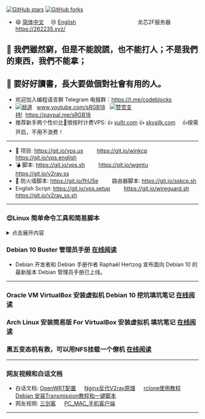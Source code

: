 [![GitHub stars](https://img.shields.io/github/stars/hongwenjun/vps_setup)](https://github.com/hongwenjun/vps_setup/stargazers)
[![GitHub forks](https://img.shields.io/github/forks/hongwenjun/vps_setup)](https://github.com/hongwenjun/vps_setup/network)
- :smile: [简体中文](https://github.com/hongwenjun/vps_setup/blob/master/README.md) 　:cry: [English](https://git.io/vps.english)    　 　 　 　 　 　 　 　 　龙芯2F服务器 https://262235.xyz/

## :bell: 我們雖然窮，但是不能說謊，也不能打人；不是我們的東西，我們不能拿；
## :100: 要好好讀書，長大要做個對社會有用的人。

- 欢迎加入编程语言群 Telegram 电报群：https://t.me/codeblocks
- [![](https://raw.githubusercontent.com/hongwenjun/vps_setup/master/img/youtube.png)频道](https://www.youtube.com/sRGB18/videos) &nbsp;&nbsp;www.youtube.com/sRGB18 &nbsp;&nbsp;[![](https://raw.githubusercontent.com/hongwenjun/vps_setup/master/img/paypal.png)赞赏支持!](https://paypal.me/sRGB18)&nbsp;&nbsp;https://paypal.me/sRGB18
- 推荐新手两个性价比:100:很按时计费VPS: :+1: [vultr.com](https://www.vultr.com/?ref=7425413) :+1: [skysilk.com](https://www.skysilk.com/ref/Xmr9xL1Bnf) 　:+1:按需开启，不用不浪费！
----

- :gift: 项目: https://git.io/vps.us 　　 https://git.io/winkcp 　　 https://git.io/vps.english
- :bomb: 脚本: https://git.io/vps.sh 　　 https://git.io/wgmtu 　　 https://git.io/v2ray.ss
- :anger: 防火墙脚本: https://git.io/fhUSe 　　 路由器脚本: https://git.io/sskcp.sh
- English Script: https://git.io/vps.setup 　　 https://git.io/wireguard.sh 　　 https://git.io/v2ray_ss.sh

---
### :heart_eyes:Linux 简单命令工具和简易脚本
<details>
<summary>点击展开内容</summary>

## grep ip 并计数
```
grep -oE '[0-9]{1,3}\.[0-9]{1,3}\.[0-9]{1,3}\.[0-9]{1,3}' | sort | uniq -c| sort -nrk 1

# 应用: 统计自己电信服务商IP动态变化
cat /var/log/udp2raw.log \
  | grep -oE '[0-9]{1,3}\.[0-9]{1,3}\.[0-9]{1,3}\.[0-9]{1,3}' | sort | uniq -c| sort -nrk 1

# 统计哪些IP在扫描你的vps
cat /var/log/auth.log \
  | grep -oE '[0-9]{1,3}\.[0-9]{1,3}\.[0-9]{1,3}\.[0-9]{1,3}' | sort | uniq -c| sort -nrk 1

# 查询IP信息
https://www.ipip.net/ipquery.html
```


  
#### 一些表情例子 EMOJI
- :smile: :laughing: :dizzy_face: :sob: :cold_sweat: :sweat_smile:  :cry: :triumph: :heart_eyes: :relieved:
- :+1: :-1: :100: :clap: :bell: :gift: :question: :bomb: :heart: :coffee: :cyclone: :bow: :kiss: :pray: :anger:

```c
:smile: :laughing: :dizzy_face: :sob: :cold_sweat: :sweat_smile:  :cry: :triumph: :heart_eyes: :relieved:
:+1: :-1: :100: :clap: :bell: :gift: :question: :bomb: :heart: :coffee: :cyclone: :bow: :kiss: :pray: :anger:
```
  
### 安装工具 tmux 和 fish 等

```
apt install tmux fish  -y
```

### 在Android手机上安装Termux应用，测试学习10个秘密和酷命令!

```
1) apt install sl
     sl
2) factor "Any Number" 
3) apt install fish
     fish
4) apt install figlet
     figlet "Any Text" 
5) apt install cmatrix
     cmatrix
6) apt install fortune
     fortune 
7) apt install toilet
     toilet "Any Text" 
     toilet -f mono12 -F gay "Any Text" 
8) apt install w3m
     w3m "any websites" 
     example:- w3m google.com
9) ifconfig
10) apt install cowsay
      cowsay "Any Text"
```

### [acme协议从letsencrypt生成免费的证书](http://srgb.vicp.net/2018/11/05/acme_sh/) 

```
#!/usr/bin/env sh

# https://github.com/Neilpang/acme.sh/wiki/说明

# 安装ssl依赖 和 acme.sh工具
apt-get install socat netcat -y
curl  https://get.acme.sh | sh

# 设置域名
DOMAIN=ssl.srgb888.ga

# 生成域名ssl证书
~/.acme.sh/acme.sh  --issue -d ${DOMAIN}  --webroot  /var/www/html --standalone -k ec-256 --force

```

### 如果你用的nginx服务器，以后可以使用一行命令更新证书
```
~/.acme.sh/acme.sh  --issue -d ssl.srgb888.ga  --nginx  --standalone -k ec-256 --force
```

## Linux 使用代理 加速git 和安装软件

```
#!/bin/bash
# socks5tohttp.sh

brook socks5tohttp -s 127.0.0.1:1080 -l 0.0.0.0:8010 &
ps aux | grep -E brook

export http_proxy="http://127.0.0.1:8010"
export https_proxy="http://127.0.0.1:8010"
```
- Windows 系统脚本  VPN --> socks5 --> http代理 给手机使用
```
::  Brook 开启 socks5  再转http
start /b  brook socks5 -l :1080 -i 0.0.0.0
sleep 1
start /b  brook socks5tohttp -s 127.0.0.1:1080 -l 0.0.0.0:8010
```

## 安装 brook 用来 Socks5 转 HTTP 代理
- brook 其他更多使用方法访问 [官方网站](https://txthinking.github.io/brook/#/zh-cn/brook-socks5tohttp)
```
$ curl -L https://github.com/txthinking/brook/releases/download/v20200909/brook_linux_amd64 -o /usr/bin/brook
$ chmod +x /usr/bin/brook

# 32位系统安装
$ curl -L https://github.com/txthinking/brook/releases/download/v20200909/brook_linux_386 -o /usr/bin/brook

```
- Socks5 转 HTTP 代理      
```
$ brook socks5tohttp -s 127.0.0.1:1080  -l 127.0.0.1:8010
```
	
- 中继: 可以将地址中继到远程地址。 它可以中继任何tcp和udp服务器
```
$ brook relay -f :9999 -t 1.2.3.4:9999
```

- brook socks5  运行一个独立的标准socks5服务器（TCP和UDP）
```
$ brook socks5 -l :1080 -i 0.0.0.0
```

## Linux 让终端走代理的几种方法
- https://zhuanlan.zhihu.com/p/46973701


### ssh保持长连接的方式，方法有以下三种：

```
1.修改server端的etc/ssh/sshd_config

ClientAliveInterval 60 ＃server每隔60秒发送一次请求给client，然后client响应，从而保持连接
ClientAliveCountMax 3 ＃server发出请求后，客户端没有响应得次数达到3，就自动断开连接，正常情况下，client不会不响应

systemctl reload sshd

2.修改client端的etc/ssh/ssh_config添加以下：（在没有权限改server配置的情形下）

ServerAliveInterval 60 ＃client每隔60秒发送一次请求给server，然后server响应，从而保持连接
ServerAliveCountMax 3  ＃client发出请求后，服务器端没有响应得次数达到3，就自动断开连接，正常情况下，server不会不响应

3.在命令参数里ssh -o ServerAliveInterval=60 这样子只会在需要的连接中保持持久连接， 毕竟不是所有连接都要保持持久的
```


</details>

### Debian 10 Buster 管理员手册  [在线阅读](https://debian-handbook.info/browse/zh-CN/stable/)

- Debian 开发者和 Debian 手册作者 Raphaël Hertzog 宣布面向 Debian 10 的最新版本 Debian 管理员手册已上线。

---
### Oracle VM VirtualBox  安装虚拟机 Debian 10  挖坑填坑笔记 [在线阅读](https://github.com/hongwenjun/vps_setup/tree/remove/debian)
### Arch Linux 安装简易版 For VirtualBox 安装虚拟机 填坑笔记 [在线阅读](https://github.com/hongwenjun/vps_setup/blob/remove/Arch/README.md)
### 黑五变态机有救，可以用NFS挂载一个僚机 [在线阅读](https://github.com/hongwenjun/vps_setup/blob/remove/debian/nfsdir.md)
---
### 网友视频和白话文档

- 白话文档: [OpenWRT配置](https://git.io/wrt.wg) 　 [Nginx反代V2ray原理](https://git.io/v2ray.nginx) 　 [rclone使用教程](https://github.com/hongwenjun/vps_setup/blob/master/rclone/README.md) 　 [Debian 安装Transmission教程和一键脚本](https://github.com/hongwenjun/vps_setup/blob/master/rclone/transmission.md)
- 网友视频: [三剑客](https://youtu.be/BHZhU8wxf9A) 　 [PC_MAC_手机客户端](https://youtu.be/dkXWicxak3w)

---

